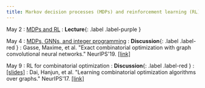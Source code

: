 ```yaml
---
title: Markov decision processes (MDPs) and reinforcement learning (RL)
---
```


May 2
: [MDPs and RL](https://vitercik.github.io/ml4algs/assets/slides/lecture9.pdf)
  : **Lecture**{: .label .label-purple }

May 4
: [MDPs, GNNs, and integer programming](https://vitercik.github.io/ml4algs/assets/slides/lecture10.pdf)
  : **Discussion**{: .label .label-red }
: Gasse, Maxime, et al. "Exact combinatorial optimization with graph convolutional neural networks." NeurIPS'19. [[link]](https://arxiv.org/pdf/1906.01629.pdf)

May 9
: RL for combinatorial optimization
  : **Discussion**{: .label .label-red }
: [[slides]](https://vitercik.github.io/ml4algs/assets/slides/lecture11.pdf)
: Dai, Hanjun, et al. "Learning combinatorial optimization algorithms over graphs." NeurIPS'17. [[link]](https://arxiv.org/pdf/1704.01665.pdf)
